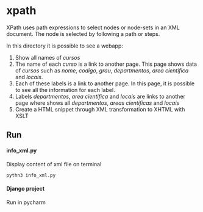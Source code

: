 # xpath 

XPath uses path expressions to select nodes or node-sets in an XML document. The node is selected by following a path or steps.

In this directory it is possible to see a webapp:

1. Show all names of *cursos*
2. The name of each *curso* is a link to another page. This page shows data of *cursos* such as *nome*, *codigo*, *grau*, *departmentos*, *area cientifica* and *locais*.
3. Each of these labels is a link to another page. In this page, it is possible to see all the information for each label.
4. Labels *departmentos*, *area cientifica* and *locais* are links to another page where shows all *departmentos*, *areas cientificas* and *locais*
5. Create a HTML snippet through XML transformation to XHTML with XSLT 

## Run

#### info_xml.py

Display content of xml file on terminal

`pythn3 info_xml.py`

#### Django project

Run in pycharm

